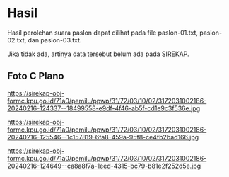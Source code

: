 # Hasil

Hasil perolehan suara paslon dapat dilihat pada file paslon-01.txt, paslon-02.txt, dan paslon-03.txt.

Jika tidak ada, artinya data tersebut belum ada pada SIREKAP.

## Foto C Plano

https://sirekap-obj-formc.kpu.go.id/71a0/pemilu/ppwp/31/72/03/10/02/3172031002186-20240216-124337--18499558-e9df-4f46-ab5f-cd1e9c3f536e.jpg

https://sirekap-obj-formc.kpu.go.id/71a0/pemilu/ppwp/31/72/03/10/02/3172031002186-20240216-125546--1c157819-6fa8-459a-95f8-ce4fb2bad166.jpg

https://sirekap-obj-formc.kpu.go.id/71a0/pemilu/ppwp/31/72/03/10/02/3172031002186-20240216-124649--ca8a8f7a-1eed-4315-bc79-b81e2f252d5e.jpg
